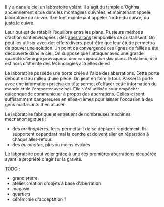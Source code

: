 
Il y a dans le ciel un laboratoire volant. Il s'agit du temple d'Oghma anciennement situé dans les montagnes cuivrées, et maintenant appelé laboratoire du cuivre. Il se font maintenant appeler l'ordre du cuivre, ou juste le cuivre.

Leur but est de rétablir l'équilibre entre les plans. Plusieurs méthode d'action sont envisagées : des [aberrations](/objets/aberration.md) temporelles se cristallisent. On peut les utiliser avec des effets divers, peut-être que leur étude permettra de trouver une solution. Un point de convergence des lignes de failles a été découverte dans le ciel. On suppose que l'attaquer avec une grande quantité d'énergie provoquerai une re-séparation des plans. Problème, elle est hors d'atteinte des technologies actuelles de vol.

Le laboratoire possède une porte créée à l'aide des aberrations. Cette porte debout est au milieu d'une pièce. On peut en faire le tour. Passer la porte avec une information précise en tête permet d'effacer cette information du monde et de l'emporter avec soi.
Elle a été utilisée pour empêcher quiconque de communiquer à propos des aberrations. Celles-ci sont suffisamment dangereuses en elles-mêmes pour laisser l'occasion à des gens malfaisants d'en abuser.

Le laboratoire fabrique et entretient de nombreuses machines mechanomagiques :
- des *ornithoptères*, leurs permettant de se déplacer rapidement. Ils supportent cependant mal la cendre et doivent aller en réparation à chaque aller-retour.
- des *automates*, plus ou moins évolués

Le laboratoire peut voler grâce à une des premières aberrations récupérée ayant la propriété d'agir sur la gravité.

TODO : 
- grand prêtre
- atelier création d'objets à base d'aberration
- magasin
- quartiers
- cérémonie d'acceptation ?
